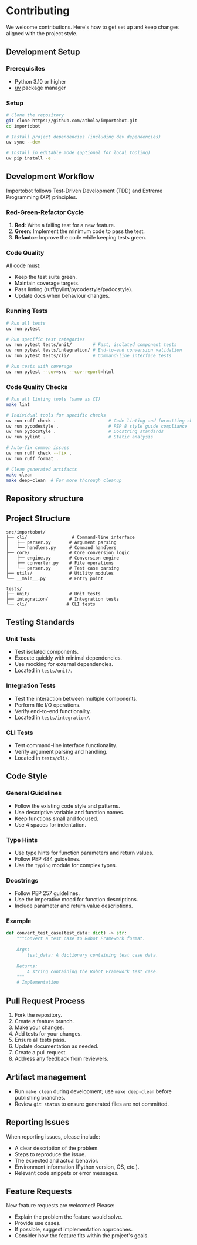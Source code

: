 # Contributing

We welcome contributions. Here's how to get set up and keep changes aligned with the project style.

## Development Setup

### Prerequisites

- Python 3.10 or higher
- [uv](https://github.com/astral-sh/uv) package manager

### Setup

```bash
# Clone the repository
git clone https://github.com/athola/importobot.git
cd importobot

# Install project dependencies (including dev dependencies)
uv sync --dev

# Install in editable mode (optional for local tooling)
uv pip install -e .
```

## Development Workflow

Importobot follows Test-Driven Development (TDD) and Extreme Programming (XP) principles.

### Red-Green-Refactor Cycle

1. **Red**: Write a failing test for a new feature.
2. **Green**: Implement the minimum code to pass the test.
3. **Refactor**: Improve the code while keeping tests green.

### Code Quality

All code must:
- Keep the test suite green.
- Maintain coverage targets.
- Pass linting (ruff/pylint/pycodestyle/pydocstyle).
- Update docs when behaviour changes.

### Running Tests

```bash
# Run all tests
uv run pytest

# Run specific test categories
uv run pytest tests/unit/        # Fast, isolated component tests
uv run pytest tests/integration/ # End-to-end conversion validation
uv run pytest tests/cli/         # Command-line interface tests

# Run tests with coverage
uv run pytest --cov=src --cov-report=html
```

### Code Quality Checks

```bash
# Run all linting tools (same as CI)
make lint

# Individual tools for specific checks
uv run ruff check .                    # Code linting and formatting checks
uv run pycodestyle .                   # PEP 8 style guide compliance
uv run pydocstyle .                    # Docstring standards
uv run pylint .                        # Static analysis

# Auto-fix common issues
uv run ruff check --fix .
uv run ruff format .

# Clean generated artifacts
make clean
make deep-clean  # For more thorough cleanup
```

## Repository structure

## Project Structure

```
src/importobot/
├── cli/                 # Command-line interface
│   ├── parser.py       # Argument parsing
│   └── handlers.py     # Command handlers
├── core/               # Core conversion logic
│   ├── engine.py       # Conversion engine
│   ├── converter.py    # File operations
│   └── parser.py       # Test case parsing
├── utils/              # Utility modules
└── __main__.py         # Entry point

tests/
├── unit/               # Unit tests
├── integration/        # Integration tests
└── cli/               # CLI tests
```

## Testing Standards

### Unit Tests
- Test isolated components.
- Execute quickly with minimal dependencies.
- Use mocking for external dependencies.
- Located in `tests/unit/`.

### Integration Tests
- Test the interaction between multiple components.
- Perform file I/O operations.
- Verify end-to-end functionality.
- Located in `tests/integration/`.

### CLI Tests
- Test command-line interface functionality.
- Verify argument parsing and handling.
- Located in `tests/cli/`.

## Code Style

### General Guidelines
- Follow the existing code style and patterns.
- Use descriptive variable and function names.
- Keep functions small and focused.
- Use 4 spaces for indentation.

### Type Hints
- Use type hints for function parameters and return values.
- Follow PEP 484 guidelines.
- Use the `typing` module for complex types.

### Docstrings
- Follow PEP 257 guidelines.
- Use the imperative mood for function descriptions.
- Include parameter and return value descriptions.

### Example
```python
def convert_test_case(test_data: dict) -> str:
    """Convert a test case to Robot Framework format.
    
    Args:
        test_data: A dictionary containing test case data.
        
    Returns:
        A string containing the Robot Framework test case.
    """
    # Implementation
```

## Pull Request Process

1. Fork the repository.
2. Create a feature branch.
3. Make your changes.
4. Add tests for your changes.
5. Ensure all tests pass.
6. Update documentation as needed.
7. Create a pull request.
8. Address any feedback from reviewers.

## Artifact management

- Run `make clean` during development; use `make deep-clean` before publishing branches.
- Review `git status` to ensure generated files are not committed.

## Reporting Issues

When reporting issues, please include:
- A clear description of the problem.
- Steps to reproduce the issue.
- The expected and actual behavior.
- Environment information (Python version, OS, etc.).
- Relevant code snippets or error messages.

## Feature Requests

New feature requests are welcomed! Please:
- Explain the problem the feature would solve.
- Provide use cases.
- If possible, suggest implementation approaches.
- Consider how the feature fits within the project's goals.
